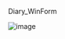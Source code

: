 Diary_WinForm

![image](https://user-images.githubusercontent.com/65011438/158513650-0fb41a6c-93d5-488f-973c-e18741516165.png)
